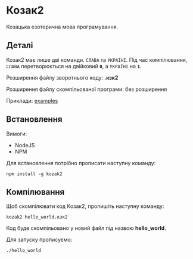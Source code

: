 # Козак2

Козацька езотерична мова програмування.

## Деталі

Козак2 має лише дві команди. `СЛАВА` та `УКРАЇНІ`. Під час компілювання, `СЛАВА`
перетворюється на
двійковий **`0`**, а `УКРАЇНІ` на **`1`**.

Розширення файлу зворотнього коду: **.кзк2**

Розширення файлу скомпільованої програми: без розширення

Приклади: [examples](/examples)

## Встановлення

Вимоги:

- NodeJS
- NPM

Для встановлення потрібно прописати наступну команду:

```shell
npm install -g kozak2
```

## Компілювання

Щоб скомпілювати код Козак2, пропишіть наступну команду:

```shell
kozak2 hello_world.кзк2
```

Код буде скомпільовано у новий файл під назвою **hello_world**.

Для запуску прописуємо:

```shell
./hello_world
```

